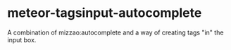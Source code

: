 # meteor-tagsinput-autocomplete
A combination of mizzao:autocomplete and a way of creating tags "in" the input box.
